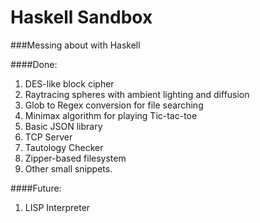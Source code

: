 Haskell Sandbox
=======

###Messing about with Haskell

####Done:

1. DES-like block cipher
2. Raytracing spheres with ambient lighting and diffusion
3. Glob to Regex conversion for file searching
4. Minimax algorithm for playing Tic-tac-toe
5. Basic JSON library
6. TCP Server
7. Tautology Checker
8. Zipper-based filesystem
9. Other small snippets.

####Future:
1. LISP Interpreter
